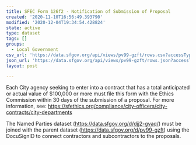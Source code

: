 ```yaml
---
title: SFEC Form 126f2 - Notification of Submission of Proposal
created: '2020-11-10T16:56:49.393790'
modified: '2020-12-04T19:34:54.428824'
state: active
type: dataset
tags: []
groups:
  - Local Government
csv_url: 'https://data.sfgov.org/api/views/pv99-gzft/rows.csv?accessType=DOWNLOAD'
json_url: 'https://data.sfgov.org/api/views/pv99-gzft/rows.json?accessType=DOWNLOAD'
layout: post

---
```

Each City agency seeking to enter into a contract that has a total anticipated or actual value of $100,000 or more must file this form with the Ethics Commission within 30 days of the submission of a proposal.  For more information, see: https://sfethics.org/compliance/city-officers/city-contracts/city-departments

The Named Parties dataset (https://data.sfgov.org/d/djj2-gvaq/) must be joined with the parent dataset (https://data.sfgov.org/d/pv99-gzft) using the DocuSignID to connect contractors and subcontractors to the proposals.
